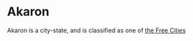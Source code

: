 # Akaron

Akaron is a city-state, and is classified as one of [the Free Cities](the_free_cities.md)
